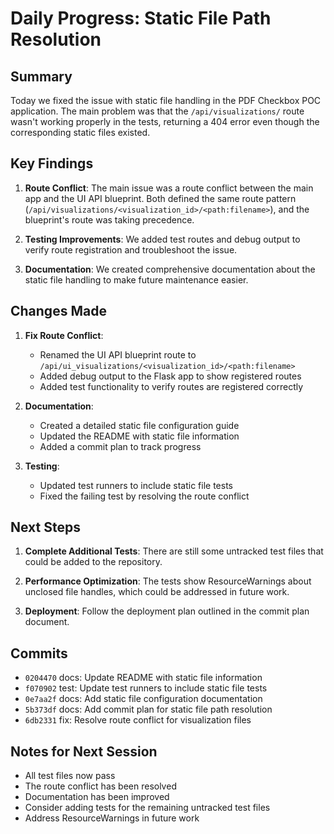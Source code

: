 # Daily Progress: Static File Path Resolution

## Summary

Today we fixed the issue with static file handling in the PDF Checkbox POC application. The main problem was that the `/api/visualizations/` route wasn't working properly in the tests, returning a 404 error even though the corresponding static files existed.

## Key Findings

1. **Route Conflict**: The main issue was a route conflict between the main app and the UI API blueprint. Both defined the same route pattern (`/api/visualizations/<visualization_id>/<path:filename>`), and the blueprint's route was taking precedence.

2. **Testing Improvements**: We added test routes and debug output to verify route registration and troubleshoot the issue.

3. **Documentation**: We created comprehensive documentation about the static file handling to make future maintenance easier.

## Changes Made

1. **Fix Route Conflict**:
   - Renamed the UI API blueprint route to `/api/ui_visualizations/<visualization_id>/<path:filename>`
   - Added debug output to the Flask app to show registered routes
   - Added test functionality to verify routes are registered correctly

2. **Documentation**:
   - Created a detailed static file configuration guide
   - Updated the README with static file information
   - Added a commit plan to track progress

3. **Testing**:
   - Updated test runners to include static file tests
   - Fixed the failing test by resolving the route conflict

## Next Steps

1. **Complete Additional Tests**: There are still some untracked test files that could be added to the repository.

2. **Performance Optimization**: The tests show ResourceWarnings about unclosed file handles, which could be addressed in future work.

3. **Deployment**: Follow the deployment plan outlined in the commit plan document.

## Commits

- `0204470` docs: Update README with static file information  
- `f070902` test: Update test runners to include static file tests  
- `0e7aa2f` docs: Add static file configuration documentation  
- `5b373df` docs: Add commit plan for static file path resolution  
- `6db2331` fix: Resolve route conflict for visualization files  

## Notes for Next Session

- All test files now pass
- The route conflict has been resolved
- Documentation has been improved
- Consider adding tests for the remaining untracked test files
- Address ResourceWarnings in future work
